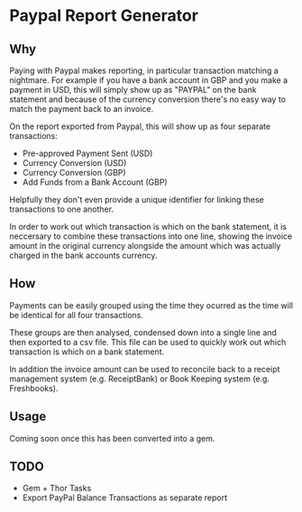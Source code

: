 # Paypal Report Generator

## Why

Paying with Paypal makes reporting, in particular transaction matching a nightmare. For example if you have a bank account in GBP and you make a payment in USD, this will simply show up as "PAYPAL" on the bank statement and because of the currency conversion there's no easy way to match the payment back to an invoice.

On the report exported from Paypal, this will show up as four separate transactions:

* Pre-approved Payment Sent (USD)
* Currency Conversion (USD)
* Currency Conversion (GBP)
* Add Funds from a Bank Account (GBP)

Helpfully they don't even provide a unique identifier for linking these transactions to one another.

In order to work out which transaction is which on the bank statement, it is neccersary to combine these transactions into one line, showing the invoice amount in the original currency alongside the amount which was actually charged in the bank accounts currency.

## How

Payments can be easily grouped using the time they ocurred as the time will be identical for all four transactions.

These groups are then analysed, condensed down into a single line and then exported to a csv file. This file can be used to quickly work out which transaction is which on a bank statement.

In addition the invoice amount can be used to reconcile back to a receipt management system (e.g. ReceiptBank) or Book Keeping system (e.g. Freshbooks).

## Usage

Coming soon once this has been converted into a gem.

## TODO

* Gem + Thor Tasks
* Export PayPal Balance Transactions as separate report
